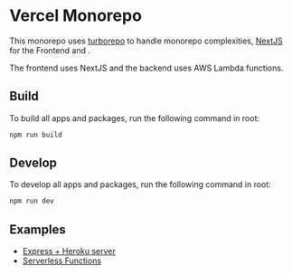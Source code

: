 # Vercel Monorepo

This monorepo uses [turborepo](https://turborepo.org/) to handle monorepo complexities, [NextJS](https://nextjs.org/) for the Frontend and .

The frontend uses NextJS and the backend uses AWS Lambda functions.



## Build

To build all apps and packages, run the following command in root:

```sh
npm run build
```

## Develop

To develop all apps and packages, run the following command in root:

```sh
npm run dev
```

## Examples

- [Express + Heroku server](https://github.com/sandervspl/vercel-monorepo-boilerplate/tree/heroku-nodejs-example)
- [Serverless Functions](https://github.com/sandervspl/vercel-monorepo-boilerplate/tree/lambda-server-example)
